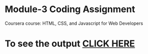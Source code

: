 

# Module-3 Coding Assignment

Coursera course: HTML, CSS, and Javascript for Web Developers

# To see the output [CLICK HERE](https://github.com/HypeAvratha/Coursera-HTML-CSS-and-JavaScript-for-Web-Developers/blob/main/Assignments/module-3/index.html)

